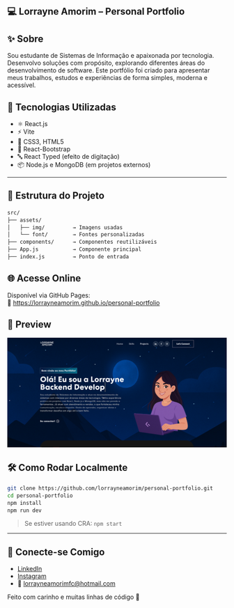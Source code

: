 ## 💻 Lorrayne Amorim – Personal Portfolio

## ✨ Sobre

Sou estudante de Sistemas de Informação e apaixonada por tecnologia. Desenvolvo soluções com propósito, explorando diferentes áreas do desenvolvimento de software. Este portfólio foi criado para apresentar meus trabalhos, estudos e experiências de forma simples, moderna e acessível.

## 🚀 Tecnologias Utilizadas

- ⚛️ React.js
- ⚡ Vite
- 🎨 CSS3, HTML5
- 💅 React-Bootstrap
- 🔤 React Typed (efeito de digitação)
- 📦 Node.js e MongoDB (em projetos externos)

---
## 📂 Estrutura do Projeto

```bash
src/
├── assets/
│   ├── img/         → Imagens usadas
│   └── font/        → Fontes personalizadas
├── components/      → Componentes reutilizáveis
├── App.js           → Componente principal
├── index.js         → Ponto de entrada
```
## 🌐 Acesse Online

Disponível via GitHub Pages:  
🔗 https://lorrayneamorim.github.io/personal-portfolio

## 📸 Preview

![alt text](image.png)

## 🛠️ Como Rodar Localmente

```bash
git clone https://github.com/lorrayneamorim/personal-portfolio.git
cd personal-portfolio
npm install
npm run dev
```

> Se estiver usando CRA: `npm start`

---

## 🤝 Conecte-se Comigo

- [LinkedIn](https://linkedin.com/in/lorrayne-amorim-fernandes-da-cunha-2b9606220)
- [Instagram](https://instagram.com/lorrayneamoriim)
- 📧 lorrayneamorimfc@hotmail.com


Feito com carinho e muitas linhas de código 💚